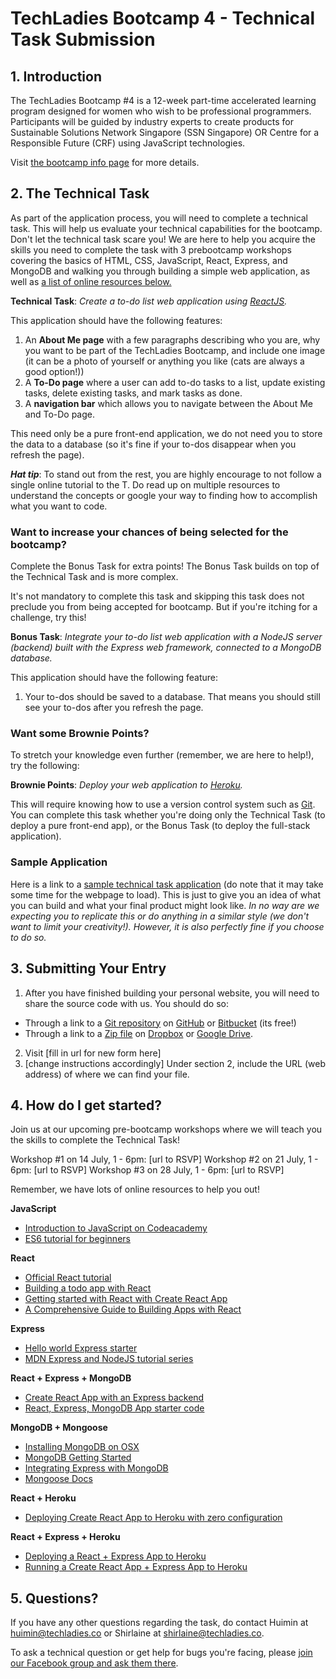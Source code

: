 # TechLadies Bootcamp 4 - Technical Task Submission

## 1. Introduction

The TechLadies Bootcamp #4 is a 12-week part-time accelerated learning program designed for women who wish to be professional programmers. Participants will be guided by industry experts to create products for Sustainable Solutions Network Singapore (SSN Singapore) OR Centre for a Responsible Future (CRF) using JavaScript technologies.

Visit [the bootcamp info page](http://www.techladies.co/techladies-bootcamp-4/) for more details.

## 2. The Technical Task

As part of the application process, you will need to complete a technical task. This will help us evaluate your technical capabilities for the bootcamp. Don't let the technical task scare you! We are here to help you acquire the skills you need to complete the task with 3 prebootcamp workshops covering the basics of HTML, CSS, JavaScript, React, Express, and MongoDB and walking you through building a simple web application, as well as [a list of online resources below.](#resources)

**Technical Task**: *Create a to-do list web application using [ReactJS](https://reactjs.org/).*

This application should have the following features:
1. An **About Me page** with a few paragraphs describing who you are, why you want to be part of the TechLadies Bootcamp, and include one image (it can be a photo of yourself or anything you like (cats are always a good option!))
2. A **To-Do page** where a user can add to-do tasks to a list, update existing tasks, delete existing tasks, and mark tasks as done.
3. A **navigation bar** which allows you to navigate between the About Me and To-Do page.

This need only be a pure front-end application, we do not need you to store the data to a database (so it's fine if your to-dos disappear when you refresh the page).

***Hat tip***: To stand out from the rest, you are highly encourage to not follow a single online tutorial to the T. Do read up on multiple resources to understand the concepts or google your way to finding how to accomplish what you want to code.

### Want to increase your chances of being selected for the bootcamp?

Complete the Bonus Task for extra points! The Bonus Task builds on top of the Technical Task and is more complex.

It's not mandatory to complete this task and skipping this task does not preclude you from being accepted for bootcamp. But if you're itching for a challenge, try this!

**Bonus Task**: *Integrate your to-do list web application with a NodeJS server (backend) built with the Express web framework, connected to a MongoDB database.*

This application should have the following feature:
1. Your to-dos should be saved to a database. That means you should still see your to-dos after you refresh the page.

### Want some Brownie Points?

To stretch your knowledge even further (remember, we are here to help!), try the following:

**Brownie Points**: *Deploy your web application to [Heroku](https://www.heroku.com/).*

This will require knowing how to use a version control system such as [Git](https://git-scm.com/). You can complete this task whether you're doing only the Technical Task (to deploy a pure front-end app), or the Bonus Task (to deploy the full-stack application).

### Sample Application

Here is a link to a [sample technical task application](#some-link) (do note that it may take some time for the webpage to load). This is just to give you an idea of what you can build and what your final product might look like. *In no way are we expecting you to replicate this or do anything in a similar style (we don't want to limit your creativity!). However, it is also perfectly fine if you choose to do so.*

## 3. Submitting Your Entry

1. After you have finished building your personal website, you will need to share the source code with us. You should do so:
  - Through a link to a [Git repository](https://git-scm.com) on [GitHub](https://github.com) or [Bitbucket](https://bitbucket.org) (its free!)
  - Through a link to a [Zip file](https://en.wikipedia.org/wiki/Zip_(file_format)) on [Dropbox](https://www.dropbox.com) or [Google Drive](http://drive.google.com).
2. Visit [fill in url for new form here]
3. [change instructions accordingly] Under section 2, include the URL (web address) of where we can find your file.

## 4. How do I get started?

Join us at our upcoming pre-bootcamp workshops where we will teach you the skills to complete the Technical Task!

Workshop #1 on 14 July, 1 - 6pm: [url to RSVP]
Workshop #2 on 21 July, 1 - 6pm: [url to RSVP]
Workshop #3 on 28 July, 1 - 6pm: [url to RSVP]

Remember, we have lots of online resources to help you out!

**JavaScript**
- [Introduction to JavaScript on Codeacademy](https://www.codecademy.com/learn/introduction-to-javascript)
- [ES6 tutorial for beginners](https://codeburst.io/es6-tutorial-for-beginners-5f3c4e7960be)

**React**
- [Official React tutorial](https://reactjs.org/docs/hello-world.html)
- [Building a todo app with React](https://scotch.io/tutorials/create-a-simple-to-do-app-with-react)
- [Getting started with React with Create React App](https://github.com/facebook/create-react-app)
- [A Comprehensive Guide to Building Apps with React](https://tylermcginnis.com/reactjs-tutorial-a-comprehensive-guide-to-building-apps-with-react/)

**Express**
- [Hello world Express starter](https://expressjs.com/en/starter/hello-world.html)
- [MDN Express and NodeJS tutorial series](https://developer.mozilla.org/en-US/docs/Learn/Server-side/Express_Nodejs)

**React + Express + MongoDB**
- [Create React App with an Express backend](https://daveceddia.com/create-react-app-express-backend/)
- [React, Express, MongoDB App starter code](https://github.com/songguoqiang/react-express-mongodb-starter)

**MongoDB + Mongoose**
- [Installing MongoDB on OSX](https://docs.mongodb.com/tutorials/install-mongodb-on-os-x/)
- [MongoDB Getting Started](https://docs.mongodb.com/manual/tutorial/getting-started/)
- [Integrating Express with MongoDB](https://expressjs.com/en/guide/database-integration.html#mongodb)
- [Mongoose Docs](http://mongoosejs.com/docs/index.html)

**React + Heroku**
- [Deploying Create React App to Heroku with zero configuration](https://blog.heroku.com/deploying-react-with-zero-configuration)

**React + Express + Heroku**
- [Deploying a React + Express App to Heroku](https://daveceddia.com/deploy-react-express-app-heroku/)
- [Running a Create React App + Express App to Heroku](https://originmaster.com/running-create-react-app-and-express-crae-on-heroku-c39a39fe7851)


## 5. Questions?

If you have any other questions regarding the task, do contact Huimin at [huimin@techladies.co](mailto:huimin@techladies.co) or Shirlaine at [shirlaine@techladies.co](mailto:shirlaine@techladies.co).

To ask a technical question or get help for bugs you're facing, please [join our Facebook group and ask them there](https://www.facebook.com/groups/techladiescode).
